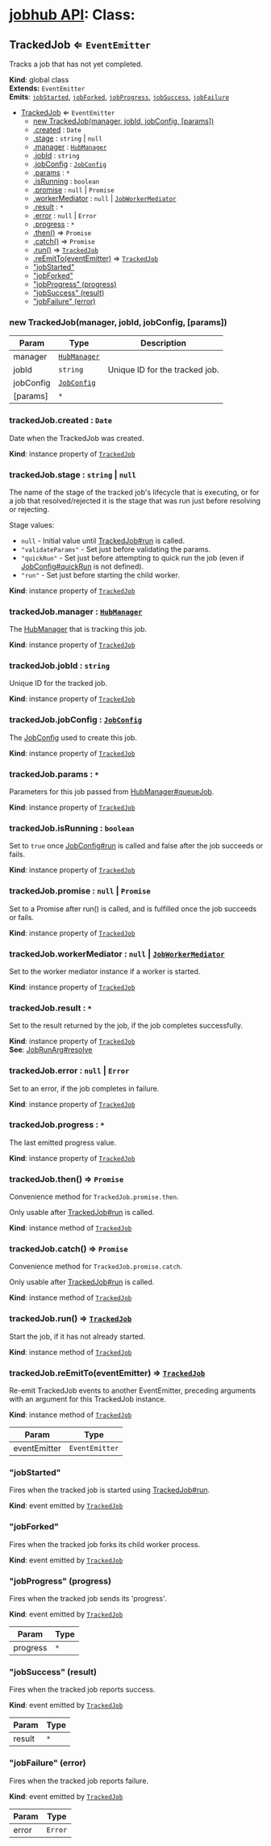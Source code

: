 # [jobhub API](README.md): Class:

<a name="TrackedJob"></a>

## TrackedJob ⇐ <code>EventEmitter</code>
Tracks a job that has not yet completed.

**Kind**: global class  
**Extends:** <code>EventEmitter</code>  
**Emits**: <code>[jobStarted](TrackedJob.md#TrackedJob+event_jobStarted)</code>, <code>[jobForked](TrackedJob.md#TrackedJob+event_jobForked)</code>, <code>[jobProgress](TrackedJob.md#TrackedJob+event_jobProgress)</code>, <code>[jobSuccess](TrackedJob.md#TrackedJob+event_jobSuccess)</code>, <code>[jobFailure](TrackedJob.md#TrackedJob+event_jobFailure)</code>  

* [TrackedJob](TrackedJob.md#TrackedJob) ⇐ <code>EventEmitter</code>
    * [new TrackedJob(manager, jobId, jobConfig, [params])](TrackedJob.md#TrackedJob)
    * [.created](TrackedJob.md#TrackedJob+created) : <code>Date</code>
    * [.stage](TrackedJob.md#TrackedJob+stage) : <code>string</code> &#124; <code>null</code>
    * [.manager](TrackedJob.md#TrackedJob+manager) : <code>[HubManager](HubManager.md#HubManager)</code>
    * [.jobId](TrackedJob.md#TrackedJob+jobId) : <code>string</code>
    * [.jobConfig](TrackedJob.md#TrackedJob+jobConfig) : <code>[JobConfig](JobConfig.md#JobConfig)</code>
    * [.params](TrackedJob.md#TrackedJob+params) : <code>\*</code>
    * [.isRunning](TrackedJob.md#TrackedJob+isRunning) : <code>boolean</code>
    * [.promise](TrackedJob.md#TrackedJob+promise) : <code>null</code> &#124; <code>Promise</code>
    * [.workerMediator](TrackedJob.md#TrackedJob+workerMediator) : <code>null</code> &#124; <code>[JobWorkerMediator](JobWorkerMediator.md#JobWorkerMediator)</code>
    * [.result](TrackedJob.md#TrackedJob+result) : <code>\*</code>
    * [.error](TrackedJob.md#TrackedJob+error) : <code>null</code> &#124; <code>Error</code>
    * [.progress](TrackedJob.md#TrackedJob+progress) : <code>\*</code>
    * [.then()](TrackedJob.md#TrackedJob+then) ⇒ <code>Promise</code>
    * [.catch()](TrackedJob.md#TrackedJob+catch) ⇒ <code>Promise</code>
    * [.run()](TrackedJob.md#TrackedJob+run) ⇒ <code>[TrackedJob](TrackedJob.md#TrackedJob)</code>
    * [.reEmitTo(eventEmitter)](TrackedJob.md#TrackedJob+reEmitTo) ⇒ <code>[TrackedJob](TrackedJob.md#TrackedJob)</code>
    * ["jobStarted"](TrackedJob.md#TrackedJob+event_jobStarted)
    * ["jobForked"](TrackedJob.md#TrackedJob+event_jobForked)
    * ["jobProgress" (progress)](TrackedJob.md#TrackedJob+event_jobProgress)
    * ["jobSuccess" (result)](TrackedJob.md#TrackedJob+event_jobSuccess)
    * ["jobFailure" (error)](TrackedJob.md#TrackedJob+event_jobFailure)

<a name="new_TrackedJob_new"></a>

### new TrackedJob(manager, jobId, jobConfig, [params])

| Param | Type | Description |
| --- | --- | --- |
| manager | <code>[HubManager](HubManager.md#HubManager)</code> |  |
| jobId | <code>string</code> | Unique ID for the tracked job. |
| jobConfig | <code>[JobConfig](JobConfig.md#JobConfig)</code> |  |
| [params] | <code>\*</code> |  |

<a name="TrackedJob+created"></a>

### trackedJob.created : <code>Date</code>
Date when the TrackedJob was created.

**Kind**: instance property of <code>[TrackedJob](TrackedJob.md#TrackedJob)</code>  
<a name="TrackedJob+stage"></a>

### trackedJob.stage : <code>string</code> &#124; <code>null</code>
The name of the stage of the tracked job's lifecycle that is executing, or for a job
that resolved/rejected it is the stage that was run just before resolving or rejecting.

Stage values:

* `null` - Initial value until [TrackedJob#run](TrackedJob.md#TrackedJob+run) is called.
* `"validateParams"` - Set just before validating the params.
* `"quickRun"` - Set just before attempting to quick run the job (even if [JobConfig#quickRun](JobConfig.md#JobConfig+quickRun) is not defined).
* `"run"` - Set just before starting the child worker.

**Kind**: instance property of <code>[TrackedJob](TrackedJob.md#TrackedJob)</code>  
<a name="TrackedJob+manager"></a>

### trackedJob.manager : <code>[HubManager](HubManager.md#HubManager)</code>
The [HubManager](HubManager.md#HubManager) that is tracking this job.

**Kind**: instance property of <code>[TrackedJob](TrackedJob.md#TrackedJob)</code>  
<a name="TrackedJob+jobId"></a>

### trackedJob.jobId : <code>string</code>
Unique ID for the tracked job.

**Kind**: instance property of <code>[TrackedJob](TrackedJob.md#TrackedJob)</code>  
<a name="TrackedJob+jobConfig"></a>

### trackedJob.jobConfig : <code>[JobConfig](JobConfig.md#JobConfig)</code>
The [JobConfig](JobConfig.md#JobConfig) used to create this job.

**Kind**: instance property of <code>[TrackedJob](TrackedJob.md#TrackedJob)</code>  
<a name="TrackedJob+params"></a>

### trackedJob.params : <code>\*</code>
Parameters for this job passed from [HubManager#queueJob](HubManager.md#HubManager+queueJob).

**Kind**: instance property of <code>[TrackedJob](TrackedJob.md#TrackedJob)</code>  
<a name="TrackedJob+isRunning"></a>

### trackedJob.isRunning : <code>boolean</code>
Set to `true` once [JobConfig#run](JobConfig.md#JobConfig+run) is called and false after the job succeeds or fails.

**Kind**: instance property of <code>[TrackedJob](TrackedJob.md#TrackedJob)</code>  
<a name="TrackedJob+promise"></a>

### trackedJob.promise : <code>null</code> &#124; <code>Promise</code>
Set to a Promise after run() is called, and is fulfilled once the job succeeds or fails.

**Kind**: instance property of <code>[TrackedJob](TrackedJob.md#TrackedJob)</code>  
<a name="TrackedJob+workerMediator"></a>

### trackedJob.workerMediator : <code>null</code> &#124; <code>[JobWorkerMediator](JobWorkerMediator.md#JobWorkerMediator)</code>
Set to the worker mediator instance if a worker is started.

**Kind**: instance property of <code>[TrackedJob](TrackedJob.md#TrackedJob)</code>  
<a name="TrackedJob+result"></a>

### trackedJob.result : <code>\*</code>
Set to the result returned by the job, if the job completes successfully.

**Kind**: instance property of <code>[TrackedJob](TrackedJob.md#TrackedJob)</code>  
**See**: [JobRunArg#resolve](JobRunArg.md#JobRunArg+resolve)  
<a name="TrackedJob+error"></a>

### trackedJob.error : <code>null</code> &#124; <code>Error</code>
Set to an error, if the job completes in failure.

**Kind**: instance property of <code>[TrackedJob](TrackedJob.md#TrackedJob)</code>  
<a name="TrackedJob+progress"></a>

### trackedJob.progress : <code>\*</code>
The last emitted progress value.

**Kind**: instance property of <code>[TrackedJob](TrackedJob.md#TrackedJob)</code>  
<a name="TrackedJob+then"></a>

### trackedJob.then() ⇒ <code>Promise</code>
Convenience method for `TrackedJob.promise.then`.

Only usable after [TrackedJob#run](TrackedJob.md#TrackedJob+run) is called.

**Kind**: instance method of <code>[TrackedJob](TrackedJob.md#TrackedJob)</code>  
<a name="TrackedJob+catch"></a>

### trackedJob.catch() ⇒ <code>Promise</code>
Convenience method for `TrackedJob.promise.catch`.

Only usable after [TrackedJob#run](TrackedJob.md#TrackedJob+run) is called.

**Kind**: instance method of <code>[TrackedJob](TrackedJob.md#TrackedJob)</code>  
<a name="TrackedJob+run"></a>

### trackedJob.run() ⇒ <code>[TrackedJob](TrackedJob.md#TrackedJob)</code>
Start the job, if it has not already started.

**Kind**: instance method of <code>[TrackedJob](TrackedJob.md#TrackedJob)</code>  
<a name="TrackedJob+reEmitTo"></a>

### trackedJob.reEmitTo(eventEmitter) ⇒ <code>[TrackedJob](TrackedJob.md#TrackedJob)</code>
Re-emit TrackedJob events to another EventEmitter,
preceding arguments with an argument for this TrackedJob instance.

**Kind**: instance method of <code>[TrackedJob](TrackedJob.md#TrackedJob)</code>  

| Param | Type |
| --- | --- |
| eventEmitter | <code>EventEmitter</code> | 

<a name="TrackedJob+event_jobStarted"></a>

### "jobStarted"
Fires when the tracked job is started using [TrackedJob#run](TrackedJob.md#TrackedJob+run).

**Kind**: event emitted by <code>[TrackedJob](TrackedJob.md#TrackedJob)</code>  
<a name="TrackedJob+event_jobForked"></a>

### "jobForked"
Fires when the tracked job forks its child worker process.

**Kind**: event emitted by <code>[TrackedJob](TrackedJob.md#TrackedJob)</code>  
<a name="TrackedJob+event_jobProgress"></a>

### "jobProgress" (progress)
Fires when the tracked job sends its 'progress'.

**Kind**: event emitted by <code>[TrackedJob](TrackedJob.md#TrackedJob)</code>  

| Param | Type |
| --- | --- |
| progress | <code>\*</code> | 

<a name="TrackedJob+event_jobSuccess"></a>

### "jobSuccess" (result)
Fires when the tracked job reports success.

**Kind**: event emitted by <code>[TrackedJob](TrackedJob.md#TrackedJob)</code>  

| Param | Type |
| --- | --- |
| result | <code>\*</code> | 

<a name="TrackedJob+event_jobFailure"></a>

### "jobFailure" (error)
Fires when the tracked job reports failure.

**Kind**: event emitted by <code>[TrackedJob](TrackedJob.md#TrackedJob)</code>  

| Param | Type |
| --- | --- |
| error | <code>Error</code> | 

